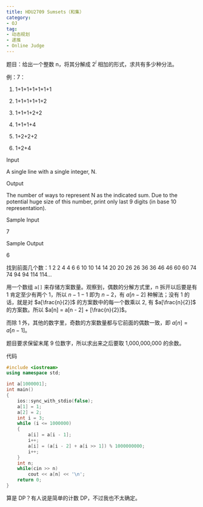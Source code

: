 ```yaml
---
title: HDU2709 Sumsets（和集）
category: 
- OJ
tag: 
- 动态规划
- 递推
- Online Judge
---
```


题目：给出一个整数 n，将其分解成 $2^i$ 相加的形式，求共有多少种分法。
<!-- more -->
例：7：

1) 1+1+1+1+1+1+1

2) 1+1+1+1+1+2

3) 1+1+1+2+2

4) 1+1+1+4

5) 1+2+2+2

6) 1+2+4

Input

A single line with a single integer, N.

Output

The number of ways to represent N as the indicated sum. Due to the potential huge size of this number, print only last 9 digits (in base 10 representation).

Sample Input

7

Sample Output

6

找到前面几个数：1 2 2 4 4 6 6 10 10 14 14 20 20 26 26 36 36 46 46 60 60 74 74 94 94 114 114…

用一个数组 `a[]` 来存储方案数量。观察到，偶数的分解方式里，n 拆开以后要是有 1 肯定至少有两个 1，所以 $n - 1 - 1$ 即为 $n - 2$，有 $a[n - 2]$ 种解法；没有 1 的话，就是对 $a[\frac{n}{2}]$ 的方案数中的每一个数乘以 2, 有 $a[\frac{n}{2}]$ 的方案数。所以 $a[n] = a[n - 2] + [\frac{n}{2}]$。

而除 1 外，其他的数字里，奇数的方案数量都与它前面的偶数一致，即 $a[n] = a[n - 1]$。

题目要求保留末尾 9 位数字，所以求出来之后要取 1,000,000,000 的余数。

代码

```C++
#include <iostream>
using namespace std;

int a[1000001];
int main()
{
    ios::sync_with_stdio(false);
    a[1] = 1;
    a[2] = 2;
    int i = 3;
    while (i <= 1000000)
    {
        a[i] = a[i - 1];
        i++;
        a[i] = (a[i - 2] + a[i >> 1]) % 1000000000;
        i++;
    }
    int n;
    while(cin >> n)
        cout << a[n] << '\n';
    return 0;
}
```

算是 DP？有人说是简单的计数 DP，不过我也不太确定。
